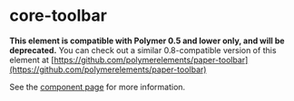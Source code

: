 core-toolbar
============

**This element is compatible with Polymer 0.5 and lower only, and will be deprecated.**
You can check out a similar 0.8-compatible version of this element at [https://github.com/polymerelements/paper-toolbar](https://github.com/polymerelements/paper-toolbar)

See the [component page](https://www.polymer-project.org/0.5/docs/elements/core-toolbar.html) for more information.
